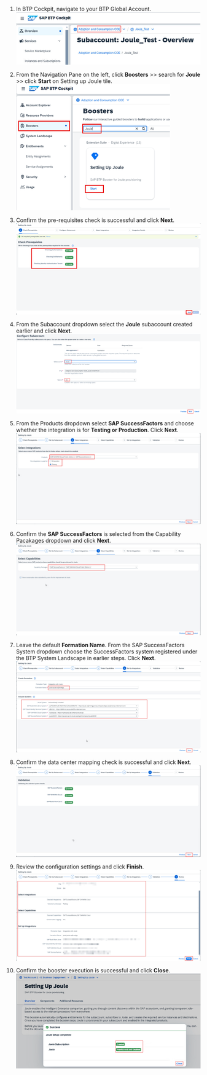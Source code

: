 1. In BTP Cockpit, navigate to your BTP Global Account.<br/>
![run_booster](1.jpg)

2. From the Navigation Pane on the left, click **Boosters** >> search for **Joule** >> click **Start** on Setting up Joule tile.<br/>
![run_booster](2.png)

3. Confirm the pre-requisites check is successful and click **Next**.</br>
![run_booster](3.png)

4. From the Subaccount dropdown select the **Joule** subaccount created earlier and click **Next**.</br>
![run_booster](4.png)

5. From the Products dropdown select **SAP SuccessFactors** and choose whether the integration is for **Testing or Production**.  Click **Next**.</br>
![run_booster](9.jpg)

6. Confirm the **SAP SuccessFactors** is selected from the Capability Pacakages dropdown and click **Next**.<br>
![run_booster](10.jpg)

7. Leave the default **Formation Name**.  From the SAP SuccessFactors System dropdown choose the SuccessFactors system registered under the BTP System Landscape in earlier steps.  Click **Next**.</br> 
![run_booster](11.jpg)

8. Confirm the data center mapping check is successful and click **Next**.</br>
  ![run_booster](12.jpg)

9. Review the configuration settings and click **Finish**.</br>
  ![run_booster](13.jpg)

10. Confirm the booster execution is successful and click **Close**.</br>
![run_booster](7.png)
